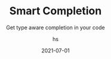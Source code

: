 ---
date: 2021-07-01
title: Smart Completion
technologies: [java]
topics: [editing]
author: hs
subtitle: Get type aware completion in your code 
thumbnail: ./thumbnail.png
cardThumbnail: ./card.png
shortVideo:
  poster: ./tip.png
  url: https://youtu.be/cKF-HXaNIYE
seealso:
  - title: (video) IntelliJ IDEA Code Completion
    href: https://www.youtube.com/watch?v=jTud6GIqVgk
  - title: (documentation) IntelliJ IDEA Help - Type matching completion
    href: https://www.jetbrains.com/help/idea/auto-completing-code.html#smart_type_matching_completion
leadin: |
  Press **⌃⇧␣** (macOS), **Ctrl+Shift+Space** (Windows/Linux) to invoke smart completion. If the type can be determined then the list of suggestions will be filtered to the correct type.

  Here are some places you can use it:
  - In the right part of assignment statements
  - In variable initializers 
  - In return statements
  - In the list of arguments of a method call
  - After the new keyword in an object declaration
  - In chained expressions
 
---
